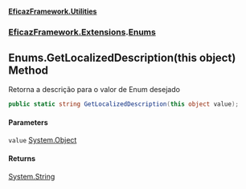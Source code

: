 #### [EficazFramework.Utilities](EficazFrameworkData.md 'EficazFramework Data')
### [EficazFramework.Extensions](EficazFrameworkData.md#EficazFramework.Extensions 'EficazFramework.Extensions').[Enums](EficazFramework.Extensions/Enums.md 'EficazFramework.Extensions.Enums')

## Enums.GetLocalizedDescription(this object) Method

Retorna a descrição para o valor de Enum desejado

```csharp
public static string GetLocalizedDescription(this object value);
```
#### Parameters

<a name='EficazFramework.Extensions.Enums.GetLocalizedDescription(thisobject).value'></a>

`value` [System.Object](https://docs.microsoft.com/en-us/dotnet/api/System.Object 'System.Object')

#### Returns
[System.String](https://docs.microsoft.com/en-us/dotnet/api/System.String 'System.String')